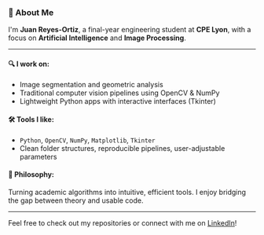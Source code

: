 ### 👋 About Me

I'm **Juan Reyes-Ortiz**, a final-year engineering student at **CPE Lyon**, with a focus on **Artificial Intelligence** and **Image Processing**.

---

#### 🔍 I work on:
- Image segmentation and geometric analysis
- Traditional computer vision pipelines using OpenCV & NumPy
- Lightweight Python apps with interactive interfaces (Tkinter)

#### 🛠️ Tools I like:
- `Python`, `OpenCV`, `NumPy`, `Matplotlib`, `Tkinter`
- Clean folder structures, reproducible pipelines, user-adjustable parameters

#### 🧪 Philosophy:
Turning academic algorithms into intuitive, efficient tools. I enjoy bridging the gap between theory and usable code.

---

Feel free to check out my repositories or connect with me on [LinkedIn](https://www.linkedin.com/in/juan-r-1b6594233/)!

